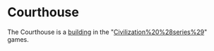 # Courthouse

The Courthouse is a [building](building) in the "[Civilization%20%28series%29](Civilization)" games.